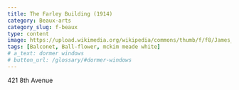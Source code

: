 ```yaml
---
title: The Farley Building (1914)
category: Beaux-arts
category_slug: f-beaux
type: content
image: https://upload.wikimedia.org/wikipedia/commons/thumb/f/f8/James_Farley_Post_Office_c1912.jpg/440px-James_Farley_Post_Office_c1912.jpg
tags: [Balconet, Ball-flower, mckim meade white]
# a_text: dormer windows
# button_url: /glossary/#dormer-windows
---
```


421 8th Avenue

